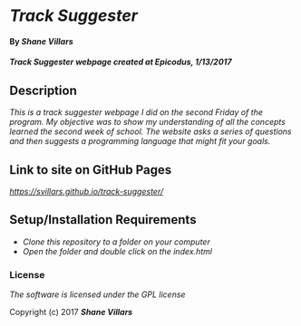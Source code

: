 # _Track Suggester_

#### By _**Shane Villars**_

#### _Track Suggester webpage created at Epicodus, 1/13/2017_

## Description

_This is a track suggester webpage I did on the second Friday of the program. My objective was to show my understanding of all the concepts learned the second week of school. The website asks a series of questions and then suggests a programming language that might fit your goals._

## Link to site on GitHub Pages

_https://svillars.github.io/track-suggester/_

## Setup/Installation Requirements

* _Clone this repository to a folder on your computer_
* _Open the folder and double click on the index.html_

### License

*The software is licensed under the GPL license*

Copyright (c) 2017 **_Shane Villars_**
